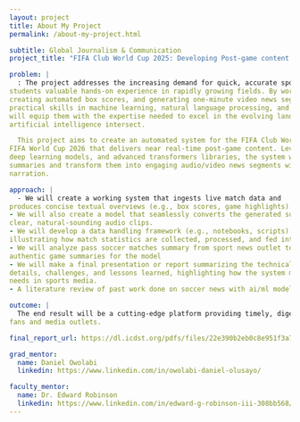 ```yaml
---
layout: project
title: About My Project
permalink: /about-my-project.html

subtitle: Global Journalism & Communication
project_title: "FIFA Club World Cup 2025: Developing Post-game content using AI for automated soccer box scores and video news reports"

problem: |
  : The project addresses the increasing demand for quick, accurate sports highlights while offering
students valuable hands-on experience in rapidly growing fields. By working with live match data,
creating automated box scores, and generating one-minute video news segments, students will gain
practical skills in machine learning, natural language processing, and audio synthesis. This experience
will equip them with the expertise needed to excel in the evolving landscape where sports media and
artificial intelligence intersect.

  This project aims to create an automated system for the FIFA Club World Cup 2025 and
FIFA World Cup 2026 that delivers near real-time post-game content. Leveraging machine learning,
deep learning models, and advanced transformers libraries, the system will generate concise game
summaries and transform them into engaging audio/video news segments with natural-sounding voice
narration.

approach: |
  - We will create a working system that ingests live match data and
produces concise textual overviews (e.g., box scores, game highlights).
- We will also create a model that seamlessly converts the generated summaries into
clear, natural-sounding audio clips.
- We will develop a data handling framework (e.g., notebooks, scripts)
illustrating how match statistics are collected, processed, and fed into the AI pipelines.
- We will analyze pass soccer matches summary from sport news outlet to create
authentic game summaries for the model
- We will make a final presentation or report summarizing the technical
details, challenges, and lessons learned, highlighting how the system meets real-world
needs in sports media.
- A literature review of past work done on soccer news with ai/ml models

outcome: |
  The end result will be a cutting-edge platform providing timely, digestible soccer coverage to
fans and media outlets.

final_report_url: https://dl.icdst.org/pdfs/files/22e390b2eb0c8e951f3a742fda5b2d1d.pdf

grad_mentor:
  name: Daniel Owolabi
  linkedin: https://www.linkedin.com/in/owolabi-daniel-olusayo/

faculty_mentor:
  name: Dr. Edward Robinson
  linkedin: https://www.linkedin.com/in/edward-g-robinson-iii-308bb568/
---
```

